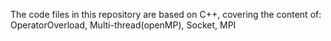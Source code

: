 The code files in this repository are based on C++, covering the content of: 
OperatorOverload, Multi-thread(openMP), Socket, MPI
